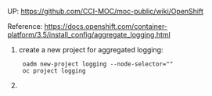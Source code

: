 UP: <https://github.com/CCI-MOC/moc-public/wiki/OpenShift>

Reference: <https://docs.openshift.com/container-platform/3.5/install_config/aggregate_logging.html>

1) create a new project for aggregated logging:

        oadm new-project logging --node-selector=""
        oc project logging

2)